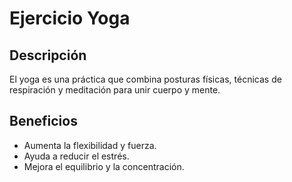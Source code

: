 # Ejercicio Yoga

## Descripción
El yoga es una práctica que combina posturas físicas, técnicas de respiración y meditación para unir cuerpo y mente.

## Beneficios
- Aumenta la flexibilidad y fuerza.
- Ayuda a reducir el estrés.
- Mejora el equilibrio y la concentración.
